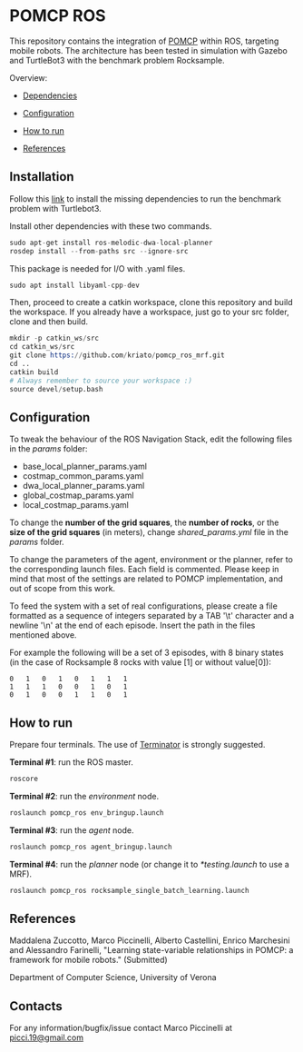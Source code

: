 # POMCP ROS

This repository contains the integration of [POMCP](https://papers.nips.cc/paper/2010/hash/edfbe1afcf9246bb0d40eb4d8027d90f-Abstract.html) within ROS, targeting mobile robots. The architecture has been tested in simulation with Gazebo and TurtleBot3 with the benchmark problem Rocksample.

Overview:

- [Dependencies](#Installation)

- [Configuration](#Configuration)

- [How to run](#How-to-run)

- [References](#References)

## Installation
Follow this [link](https://emanual.robotis.com/docs/en/platform/turtlebot3/quick-start/) to install the missing dependencies to run the benchmark problem with Turtlebot3.

Install other dependencies with these two commands.
```s
sudo apt-get install ros-melodic-dwa-local-planner
rosdep install --from-paths src --ignore-src
```

This package is needed for I/O with .yaml files.
```s
sudo apt install libyaml-cpp-dev
```

Then, proceed to create a catkin workspace, clone this repository and build the workspace. If you already have a workspace, just go to your src folder, clone and then build.

```s
mkdir -p catkin_ws/src
cd catkin_ws/src
git clone https://github.com/kriato/pomcp_ros_mrf.git
cd ..
catkin build
# Always remember to source your workspace :)
source devel/setup.bash 
```

## Configuration

To tweak the behaviour of the ROS Navigation Stack, edit the following files in the _params_ folder:

- base_local_planner_params.yaml
- costmap_common_params.yaml
- dwa_local_planner_params.yaml
- global_costmap_params.yaml
- local_costmap_params.yaml

To change the **number of the grid squares**, the **number of rocks**, or the **size of the grid squares** (in meters), change _shared_params.yml_ file in the _params_ folder.

To change the parameters of the agent, environment or the planner, refer to the corresponding launch files. Each field is commented. Please keep in mind that most of the settings are related to POMCP implementation, and out of scope from this work.

To feed the system with a set of real configurations, please create a file formatted as a sequence of integers separated by a TAB '\t' character and a newline '\n' at the end of each episode. Insert the path in the files mentioned above.

For example the following will be a set of 3 episodes, with 8 binary states (in the case of Rocksample 8 rocks with value [1] or without value[0]):
```
0   1   0   1   0   1   1   1
1   1   1   0   0   1   0   1
0   1   0   0   1   1   0   1
```

## How to run

Prepare four terminals. The use of [Terminator](https://terminator-gtk3.readthedocs.io/en/latest/) is strongly suggested.

__Terminal #1__: run the ROS master.

```s
roscore
```

__Terminal #2__: run the _environment_ node.

```s
roslaunch pomcp_ros env_bringup.launch
```

__Terminal #3__: run the _agent_ node.

```s
roslaunch pomcp_ros agent_bringup.launch
```

__Terminal #4__: run the _planner_ node (or change it to _*testing.launch_ to use a MRF).

```s
roslaunch pomcp_ros rocksample_single_batch_learning.launch
```

## References
Maddalena Zuccotto, Marco Piccinelli, Alberto Castellini, Enrico Marchesini and Alessandro Farinelli, "Learning state-variable relationships in POMCP: a framework for mobile robots." (Submitted)

Department of Computer Science, University of Verona


## Contacts
For any information/bugfix/issue contact Marco Piccinelli at picci.19@gmail.com
